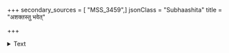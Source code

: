 +++
secondary_sources = [ "MSS_3459",]
jsonClass = "Subhaashita"
title = "अशक्तस्तु भवेत्"

+++

<details><summary>Text</summary>

अशक्तस्तु भवेत् साधुर् ब्रह्मचारी व निर्धनः।  
व्याधितो देवभक्तश्च वृद्धा नारी पतिव्रता॥
</details>
